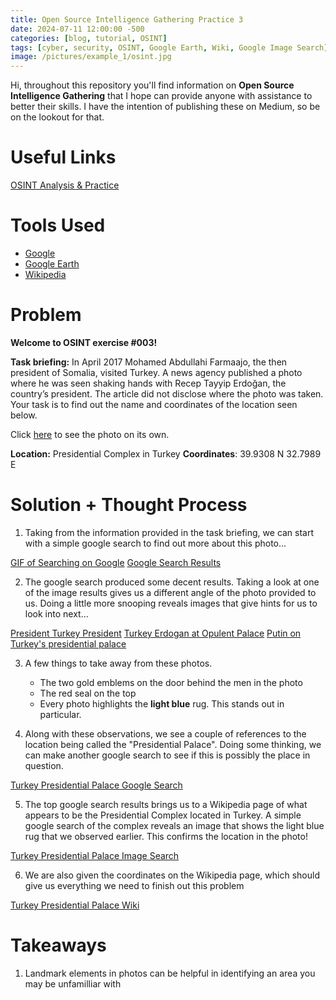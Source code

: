 ```yaml
---
title: Open Source Intelligence Gathering Practice 3
date: 2024-07-11 12:00:00 -500
categories: [blog, tutorial, OSINT]
tags: [cyber, security, OSINT, Google Earth, Wiki, Google Image Search]
image: /pictures/example_1/osint.jpg
---
```





Hi, throughout this repository you'll find information on **Open Source Intelligence Gathering** that I hope can provide anyone with assistance to better their skills. I have the intention of publishing these on Medium, so be on the lookout for that.




# Useful Links
[OSINT Analysis & Practice](https://gralhix.com/)


# Tools Used


- [Google](https://google.com/)
- [Google Earth](https://earth.google.com/web/@0,0,0a,22251752.77375655d,35y,0h,0t,0r/data=OgMKATA)
- [Wikipedia](https://www.wikipedia.org/)






# Problem
**Welcome to OSINT exercise #003!**


**Task briefing:**
In April 2017 Mohamed Abdullahi Farmaajo, the then president of Somalia, visited Turkey. A news agency published a photo where he was seen shaking hands with Recep Tayyip Erdoğan, the country’s president. The article did not disclose where the photo was taken. Your task is to find out the name and coordinates of the location seen below.


Click [here](https://gralhix.com/wp-content/uploads/2023/08/osint-exercise-003-picture.jpg) to see the photo on its own.



**Location:** Presidential Complex in Turkey
**Coordinates**: 39.9308 N 32.7989 E






# Solution + Thought Process


1. Taking from the information provided in the task briefing, we can start with a simple google search to find out more about this photo...


[GIF of Searching on Google](/pictures/example_3/giphy.gif)
[Google Search Results](/pictures/example_3/google-search.png)


2. The google search produced some decent results. Taking a look at one of the image results gives us a different angle of the photo provided to us. Doing a little more snooping reveals images that give hints for us to look into next...


[President Turkey President](/pictures/example_3/snoop-photo-1.png)
[Turkey Erdogan at Opulent Palace](/pictures/example_3/snoop-photo-2.png)
[Putin on Turkey's presidential palace](/pictures/example_3/snoop-photo-3.png)



3. A few things to take away from these photos.


   - The two gold emblems on the door behind the men in the photo
   - The red seal on the top
   - Every photo highlights the **light blue** rug. This stands out in particular.


4. Along with these observations, we see a couple of references to the location being called the "Presidential Palace". Doing some thinking, we can make another google search to see if this is possibly the place in question.


[Turkey Presidential Palace Google Search](/pictures/example_3/Turkey-Presidential-Palace-Google.png)


5. The top google search results brings us to a Wikipedia page of what appears to be the Presidential Complex located in Turkey. A simple google search of the complex reveals an image that shows the light blue rug that we observed earlier. This confirms the location in the photo!

[Turkey Presidential Palace Image Search](/pictures/example_3/president-palace.png)


6. We are also given the coordinates on the Wikipedia page, which should give us everything we need to finish out this problem

[Turkey Presidential Palace Wiki](/pictures/example_3/presidential-complex-wiki.png)


# Takeaways

1. Landmark elements in photos can be helpful in identifying an area you may be unfamilliar with







